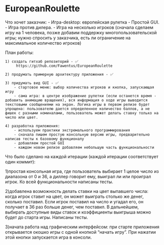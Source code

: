 # EuropeanRoulette

Что хочет заказчик:
    - Игра-desktop: европейская рулетка
    - Простой GUI. 
    - Игра против дилера. 
    - Игра на несколько игроков (сначала сделаем игру на 1 человека, позже добавим поддержку многопользовательской игры; нужно спросить у заказчика, есть ли ограничение на максимальное количество игроков) 

План работы:
    
    1) создать гитхаб репозиторий - ✅
         https://github.com/Fawentus/EuropeanRoulette
    
    2) продумать примерную архитектуру приложения - ✅
   
    3) придумать вид GUI - ✅
        - стартовое меню: выбор количества игроков и кнопка, запускающая игру
        - сама игра: в центре изображение рулетки (если останется время - добавить анимацию вращения), вся информация о ходе игры выводится текстовыми сообщениями на экран. Логика игры в первом релизе будет  упрощена: пользователю дается определенное количество баллов, а не фишек с разными номиналами, пользователь может делать ставку только на число или цвет. 
    
    4) разработка приложения:
        - используем практики экстремального программирования
        - сначала пишем простую консольную версию игры, предварительно написав тесты к базовому функционалу
        - добавляем простой GUI
        - каждом новом релизе добавляем небольшую часть функциональности


Что было сделано на каждой итерации (каждой итерации соответствует один коммит):

1)простая консольная игра, где пользователь выбирает 1 целое  число из диапазона от 0 и 36, а диллер говорит ему, выиграл ли или проиграл игрок. Ко всей функциональности написаны тесты.

2)добавлена возможность делать ставки на цвет выпавшего числа:
когда игрок ставит на цвет, он может выиграть столько же денег, сколько поставил. Если игрок поставил на число и угадал его, он получает в 36 раз больше денег, чем поставил. В дальнейшем, выбирать доступные виды ставок и коэффициенты выигрыша можно будет до старта игры. Написаны тесты.

3)начата работа над графическим интерфейсом: при старте приложения открывается окошко игры с одной кнопкой “начать игру”. При нажатии этой кнопки запускается игра в консоли.
